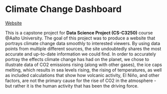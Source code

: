 # Climate Change Dashboard

[Website](https://docs.github.com/articles/setting-up-your-pages-site-repository/)

This is a capstone project for **Data Science Project (CS-C3250)** course @Aalto University. The goal of this project was to produce a website that portrays climate change data smoothly to interested viewers. By using data points from multiple different sources, the site undoubtedly shares the most accurate and up-to-date information we could find. In order to accurately portray the effects climate change has had on the planet, we chose to illustrate data of CO2 emissions rising (along with other gases), the ice caps melting, which results in sea levels rising, the rising of temperatures, as well as included calculations that show how volcanic activity, El Niño, and other factors, are not the primary cause for the rise of CO2 in the atmosphere - but rather it is the human activity that has been the driving force.
